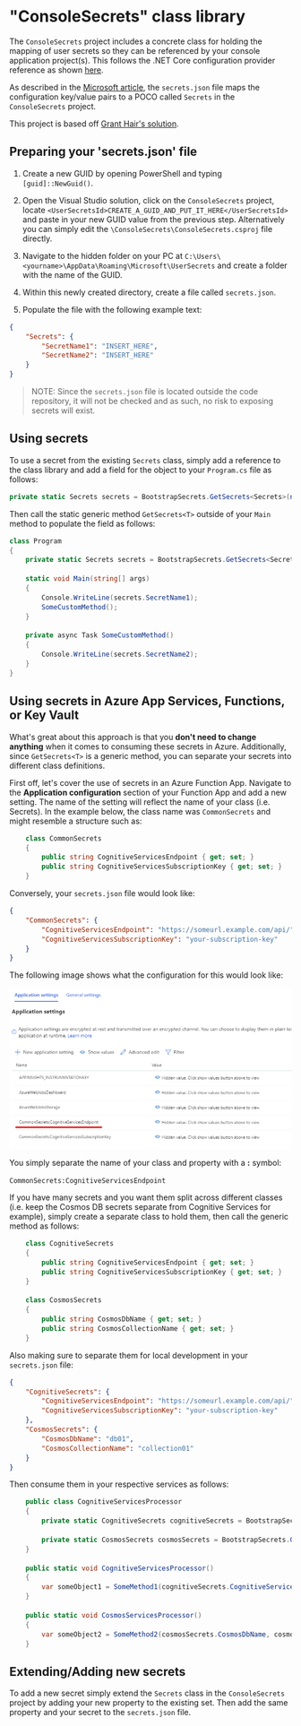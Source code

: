 # "ConsoleSecrets" class library

The `ConsoleSecrets` project includes a concrete class for holding the mapping of user secrets so they can be referenced by your console application project(s). This follows the .NET Core configuration provider reference as shown [here](https://docs.microsoft.com/en-us/aspnet/core/fundamentals/configuration/?view=aspnetcore-2.2).

As described in the [Microsoft article](https://docs.microsoft.com/en-us/aspnet/core/security/app-secrets?view=aspnetcore-2.2&tabs=windows), the `secrets.json` file maps the configuration key/value pairs to a POCO called `Secrets` in the `ConsoleSecrets` project.

This project is based off [Grant Hair's solution](https://medium.com/@granthair5/how-to-add-and-use-user-secrets-to-a-net-core-console-app-a0f169a8713f).

## Preparing your 'secrets.json' file

1. Create a new GUID by opening PowerShell and typing `[guid]::NewGuid()`.

2. Open the Visual Studio solution, click on the `ConsoleSecrets` project, locate `<UserSecretsId>CREATE_A_GUID_AND_PUT_IT_HERE</UserSecretsId>` and paste in your new GUID value from the previous step. Alternatively you can simply edit the `\ConsoleSecrets\ConsoleSecrets.csproj` file directly.

3. Navigate to the hidden folder on your PC at `C:\Users\<yourname>\AppData\Roaming\Microsoft\UserSecrets` and create a folder with the name of the GUID.

4. Within this newly created directory, create a file called `secrets.json`.

5. Populate the file with the following example text:

```json
{
    "Secrets": {
        "SecretName1": "INSERT_HERE",
        "SecretName2": "INSERT_HERE"
    }
}
```

>NOTE: Since the `secrets.json` file is located outside the code repository, it will not be checked and as such, no risk to exposing secrets will exist.

## Using secrets

To use a secret from the existing `Secrets` class, simply add a reference to the class library and add a field for the object to your `Program.cs` file as follows:

```c#
private static Secrets secrets = BootstrapSecrets.GetSecrets<Secrets>(nameof(Secrets));
```

Then call the static generic method `GetSecrets<T>` outside of your `Main` method to populate the field as follows:

```c#
class Program
{
    private static Secrets secrets = BootstrapSecrets.GetSecrets<Secrets>(nameof(Secrets));

    static void Main(string[] args)
    {
        Console.WriteLine(secrets.SecretName1);
        SomeCustomMethod();
    }

    private async Task SomeCustomMethod()
    {
        Console.WriteLine(secrets.SecretName2);
    }
}
```

## Using secrets in Azure App Services, Functions, or Key Vault

What's great about this approach is that you **don't need to change anything** when it comes to consuming these secrets in Azure. Additionally, since `GetSecrets<T>` is a generic method, you can separate your secrets into different class definitions.

First off, let's cover the use of secrets in an Azure Function App. Navigate to the **Application configuration** section of your Function App and add a new setting. The name of the setting will reflect the name of your class (i.e. Secrets). In the example below, the class name was `CommonSecrets` and might resemble a structure such as:

```c#
    class CommonSecrets
    {
        public string CognitiveServicesEndpoint { get; set; }
        public string CognitiveServicesSubscriptionKey { get; set; }
    }
```

Conversely, your `secrets.json` file would look like:

```json
{
    "CommonSecrets": {
        "CognitiveServicesEndpoint": "https://someurl.example.com/api/",
        "CognitiveServicesSubscriptionKey": "your-subscription-key"
    }
}
```

The following image shows what the configuration for this would look like:

![FunctionAppConfiguration](/Images/Function_App_Configuration.png)

You simply separate the name of your class and property with a **:** symbol:

`CommonSecrets:CognitiveServicesEndpoint`

If you have many secrets and you want them split across different classes (i.e. keep the Cosmos DB secrets separate from Cognitive Services for example), simply create a separate class to hold them, then call the generic method as follows:

```c#
    class CognitiveSecrets
    {
        public string CognitiveServicesEndpoint { get; set; }
        public string CognitiveServicesSubscriptionKey { get; set; }
    }

    class CosmosSecrets
    {
        public string CosmosDbName { get; set; }
        public string CosmosCollectionName { get; set; }
    }
```

Also making sure to separate them for local development in your `secrets.json` file:

```json
{
    "CognitiveSecrets": {
        "CognitiveServicesEndpoint": "https://someurl.example.com/api/",
        "CognitiveServicesSubscriptionKey": "your-subscription-key"
    },
    "CosmosSecrets": {
        "CosmosDbName": "db01",
        "CosmosCollectionName": "collection01"
    }
}
```

Then consume them in your respective services as follows:

```c#
    public class CognitiveServicesProcessor
    {
        private static CognitiveSecrets cognitiveSecrets = BootstrapSecrets.GetSecrets<CognitiveSecrets>(nameof(CognitiveSecrets));

        private static CosmosSecrets cosmosSecrets = BootstrapSecrets.GetSecrets<CosmosSecrets>(nameof(CosmosSecrets));
    }

    public static void CognitiveServicesProcessor()
    {
        var someObject1 = SomeMethod1(cognitiveSecrets.CognitiveServicesEndpoint);
    }

    public static void CosmosServicesProcessor()
    {
        var someObject2 = SomeMethod2(cosmosSecrets.CosmosDbName, cosmosSecrets.CosmosCollectionName);
    }
```

## Extending/Adding new secrets

To add a new secret simply extend the `Secrets` class in the `ConsoleSecrets` project by adding your new property to the existing set. Then add the same property and your secret to the `secrets.json` file.

